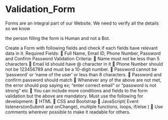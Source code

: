 # Validation_Form
Forms are an integral part of our Website. We need to verify all the details so we know

the person filling the form is Human and not a Bot.

Create a Form with following fields and check if each fields have relevant data in it.
Required Fields:
 Full Name, Email ID, Phone Number, Password and Confirm Password
Validation Criteria:
 Name must not be less than 5 characters
 Email Id should have @ character in it
 Phone Number should not be 123456789 and must be a 10-digit number.
 Password cannot be ‘password’ or ‘name of the user’ or less than 8 characters.
 Password and confirm password should match
 Whenever any of the above are not met, the error should pop saying ex; “enter
correct email” or “password is not strong” etc
 You can include more conditions and fields to the form validation but the above
are mandatory.
Must use the following for development:
 HTML
 CSS and Bootstrap
 JavaScript( Event listeners(onSubmit and onChange), multiple functions, loops,
if/else )
 Use comments wherever possible to make it readable for others.
